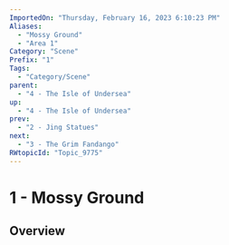```yaml
---
ImportedOn: "Thursday, February 16, 2023 6:10:23 PM"
Aliases:
  - "Mossy Ground"
  - "Area 1"
Category: "Scene"
Prefix: "1"
Tags:
  - "Category/Scene"
parent:
  - "4 - The Isle of Undersea"
up:
  - "4 - The Isle of Undersea"
prev:
  - "2 - Jing Statues"
next:
  - "3 - The Grim Fandango"
RWtopicId: "Topic_9775"
---
```

# 1 - Mossy Ground
## Overview
